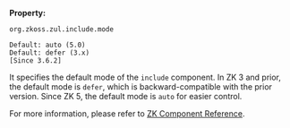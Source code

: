 **Property:**

`org.zkoss.zul.include.mode`

`Default: auto (5.0)`  
`Default: defer (3.x)`  
`[Since 3.6.2]`

It specifies the default mode of the `include` component. In ZK 3 and
prior, the default mode is `defer`, which is backward-compatible with
the prior version. Since ZK 5, the default mode is `auto` for easier
control.

For more information, please refer to [ZK Component Reference]({{site.baseurl}}/zk_component_ref/essential_components/include).
